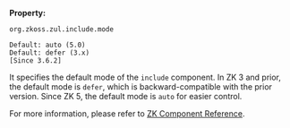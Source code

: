 **Property:**

`org.zkoss.zul.include.mode`

`Default: auto (5.0)`  
`Default: defer (3.x)`  
`[Since 3.6.2]`

It specifies the default mode of the `include` component. In ZK 3 and
prior, the default mode is `defer`, which is backward-compatible with
the prior version. Since ZK 5, the default mode is `auto` for easier
control.

For more information, please refer to [ZK Component Reference]({{site.baseurl}}/zk_component_ref/essential_components/include).
